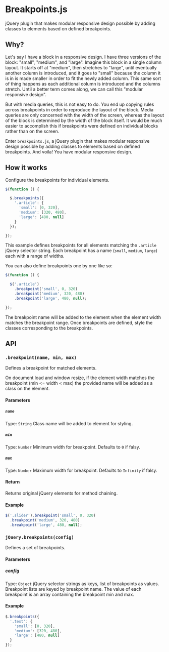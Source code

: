 # Breakpoints.js

jQuery plugin that makes modular responsive design possible by adding classes to elements based on defined breakpoints.



## Why?

Let's say I have a block in a responsive design. I have three versions of the block: "small", "medium",
and "large". Imagine this block in a single column layout. It starts off at "medium", then stretches
to "large", until eventually another column is introduced, and it goes to "small" because the column
it is in is made smaller in order to fit the newly added column. This same sort of thing happens as
each additional column is introduced and the columns stretch. Until a better term comes along, we can
call this "modular responsive design".

But with media queries, this is not easy to do. You end up copying rules across breakpoints in order
to reproduce the layout of the block. Media queries are only concerned with the width of the screen,
whereas the layout of the block is determined by the width of the block itself. It would be much
easier to accomplish this if breakpoints were defined on individual blocks rather than on the screen.

Enter `breakpoints.js`, a jQuery plugin that makes modular responsive design possible by adding
classes to elements based on defined breakpoints. And voila! You have modular responsive design.



## How it works

Configure the breakpoints for individual elements.

```javascript
$(function () {

  $.breakpoints({
    '.article': {
      'small': [0, 320],
      'medium': [320, 480],
      'large': [480, null]
    }
  });

});
```

This example defines breakpoints for all elements matching the `.article` jQuery selector string.
Each breakpoint has a name (`small`, `medium`, `large`) each with a range of widths.

You can also define breakpoints one by one like so:

```javascript
$(function () {

  $('.article')
    .breakpoint('small', 0, 320)
    .breakpoint('medium', 320, 480)
    .breakpoint('large', 480, null);

});
```

The breakpoint name will be added to the element when the element width matches the breakpoint range.
Once breakpoints are defined, style the classes corresponding to the breakpoints.



## API

### `.breakpoint(name, min, max)`

Defines a breakpoint for matched elements.

On document load and window resize, if the element width matches the breakpoint (min <= width < max)
the provided name will be added as a class on the element.


#### Parameters

##### `name`
Type: `String`
Class name will be added to element for styling.

##### `min`
Type: `Number`
Minimum width for breakpoint. Defaults to `0` if falsy.

##### `max`
Type: `Number`
Maximum width for breakpoint. Defaults to `Infinity` if falsy.


#### Return

Returns original jQuery elements for method chaining.


#### Example

```javascript
$('.slider').breakpoint('small', 0, 320)
  .breakpoint('medium', 320, 480)
  .breakpoint('large', 480, null);
```


### `jQuery.breakpoints(config)`

Defines a set of breakpoints.


#### Parameters

##### config
Type: `Object`
jQuery selector strings as keys, list of breakpoints as values. Breakpoint
lists are keyed by breakpoint name. The value of each breakpoint is an array containing the
breakpoint min and max.


#### Example

```javascript
$.breakpoints({
  '.test': {
    'small': [0, 320],
    'medium': [320, 480],
    'large': [480, null]
  }
});
```
